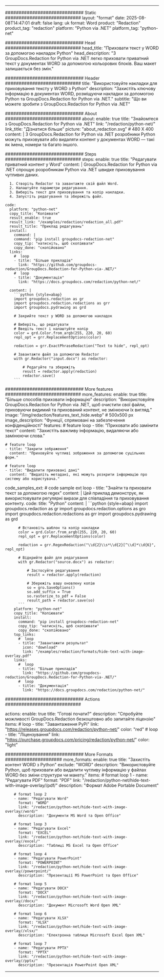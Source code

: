 
---
############################# Static ############################
layout: "format"
date:  2025-08-08T14:47:01
draft: false
lang: uk
format: Word
product: "Redaction"
product_tag: "redaction"
platform: "Python via .NET"
platform_tag: "python-net"

############################# Head ############################
head_title: "Приховати текст у WORD за допомогою накладок Python"
head_description: "З GroupDocs.Redaction for Python via .NET легко приховати приватний текст у документах WORD за допомогою кольорових блоків. Ваш макет залишається без змін."

############################# Header ############################
title: "Використовуйте накладки для приховування тексту у WORD з Python" 
description: "Захистіть ключову інформацію в документах WORD, розміщуючи накладки за допомогою Python та GroupDocs.Redaction for Python via .NET."
subtitle: "Що ви можете зробити з GroupDocs.Redaction for Python via .NET" 

############################# About ############################
about:
    enable: true
    title: "Знайомтеся з GroupDocs.Redaction for Python via .NET"
    link: "/redaction/python-net/"
    link_title: "Дізнатися більше"
    picture: "about_redaction.svg" # 480 X 400
    content: |
       З GroupDocs.Redaction for Python via .NET розробники Python можуть приховувати або видаляти контент у документах WORD — такі як імена, номери та багато іншого.

############################# Steps ############################
steps:
    enable: true
    title: "Редагувати приватний контент у Word"
    content: |
      GroupDocs.Redaction for Python via .NET спрощує розробникам Python via .NET швидке приховування чутливих даних.
      
      1. Створіть Redactor та завантажте свій файл Word.
      2. Налаштуйте параметри редагування.
      3. Виберіть текст для приховування та колір накладки.
      4. Запустіть редагування та збережіть файл.
   
    code:
      platform: "python-net"
      copy_title: "Копіювати"
      result_enable: true
      result_link: "/examples/redaction/redaction_all.pdf"
      result_title: "Приклад редагувань"
      install:
        command: |
        command: "pip install groupdocs-redaction-net"
        copy_tip: "натисніть, щоб скопіювати"
        copy_done: "скопійовано"
      links:
        #  loop
        - title: "Більше прикладів"
          link: "https://github.com/groupdocs-redaction/GroupDocs.Redaction-for-Python-via-.NET/"
        #  loop
        - title: "Документація"
          link: "https://docs.groupdocs.com/redaction/python-net/"
          
      content: |
        ```python {style=abap}
        import groupdocs.redaction as gr
        import groupdocs.redaction.redactions as grr
        import groupdocs.pydrawing as grd

        # Закрийте текст у WORD за допомогою накладок

        # Виберіть, що редагувати
        # Введіть текст і налаштуйте колір
        color = grd.Color.from_argb(255, 220, 20, 60)
        repl_opt = grr.ReplacementOptions(color)
                
        redaction = grr.ExactPhraseRedaction("Text to hide", repl_opt)

        # Завантажте файл за допомогою Redactor
        with gr.Redactor("input.docx") as redactor:

            # Редагуйте та збережіть
            result = redactor.apply(redaction)
            redactor.save()
        ```            


############################# More features ############################
more_features:
  enable: true
  title: "Більше способів приховати інформацію"
  description: "Використовуйте GroupDocs.Redaction for Python via .NET, щоб очистити свої файли, приховуючи видимий та прихований контент, не змінюючи їх вигляд."
  image: "/img/redaction/features_text_hide.webp" # 500x500 px
  image_description: "Функції, спрямовані на забезпечення конфіденційності"
  features:
    # feature loop
    - title: "Приховати або замінити текст"
      content: "Захистіть важливу інформацію, видаляючи або замінюючи слова."

    # feature loop
    - title: "Закрити зображення"
      content: "Приховуйте чутливі зображення за допомогою суцільних форм."

    # feature loop
    - title: "Видалити приховані дані"
      content: "Видаліть метадані, які можуть розкрити інформацію про систему або користувача."
      
  code_samples_ext:
    # code sample ext loop
    - title: "Знайти та приховати текст за допомогою regex"
      content: |
        Цей приклад демонструє, як використовувати регулярні вирази для співпадіння та приховування контенту.
      code:
        title: "Python"
        content: |
          ```python {style=abap}
          import groupdocs.redaction as gr
          import groupdocs.redaction.options as gro
          import groupdocs.redaction.redactions as grr
          import groupdocs.pydrawing as grd

          # Встановіть шаблон та колір накладки
          color = grd.Color.from_argb(255, 220, 20, 60)
          repl_opt = grr.ReplacementOptions(color)

          redaction = grr.RegexRedaction("\\d{2}\\s*\\d{2}[^\\d]*\\d{6}", repl_opt)

          # Відкрийте файл для редагування
          with gr.Redactor("source.docx") as redactor:

              # Застосуйте редагування
              result = redactor.apply(redaction)

              # Збережіть вашу оновлену копію
              so = gro.SaveOptions()
              so.add_suffix = True
              so.rasterize_to_pdf = False
              result_path = redactor.save(so)
          ```
        platform: "python-net"
        copy_title: "Копіювати"
        install:
          command: "pip install groupdocs-redaction-net"
          copy_tip: "натисніть, щоб скопіювати"
          copy_done: "скопійовано"
        top_links:
          #  loop
          - title: "Завантажити результат"
            icon: "download"
            link: "/examples/redaction/formats/hide-text-with-image-overlay.pdf"
        links:
          #  loop
          - title: "Більше прикладів"
            link: "https://github.com/groupdocs-redaction/GroupDocs.Redaction-for-Python-via-.NET/"
          #  loop
          - title: "Документація"
            link: "https://docs.groupdocs.com/redaction/python-net/"


############################# Actions ############################

actions:
  enable: true
  title: "Готові почати?"
  description: "Спробуйте можливості GroupDocs.Redaction безкоштовно або запитайте ліцензію"
  items:
    #  loop
    - title: "Завантаження PyPi"
      link: "https://releases.groupdocs.com/redaction/python-net/"
      color: "red"
        #  loop
    - title: "Ліцензування"
      link: "https://purchase.groupdocs.com/pricing/redaction/python-net/"
      color: "light"


############################# More Formats #####################
more_formats:
    enable: true
    title: "Захистіть контент WORD з Python"
    exclude: "WORD"
    description: "Використовуйте Python, щоб приховати або видалити чутливу інформацію у файлах WORD без зміни структури чи макету."
    items: 
        # format loop 1
        - name: "Редагувати PDF"
          format: "PDF"
          link: "/redaction/python-net/hide-text-with-image-overlay//pdf/"
          description: "Формат Adobe Portable Document"

        # format loop 2
        - name: "Редагувати Word"
          format: "WORD"
          link: "/redaction/python-net/hide-text-with-image-overlay//word/"
          description: "Документи MS Word та Open Office"
          
        # format loop 3
        - name: "Редагувати Excel"
          format: "EXCEL"
          link: "/redaction/python-net/hide-text-with-image-overlay//excel/"
          description: "Таблиці MS Excel та Open Office"

        # format loop 4
        - name: "Редагувати PowerPoint"
          format: "POWERPOINT"
          link: "/redaction/python-net/hide-text-with-image-overlay//powerpoint/"
          description: "Презентації MS PowerPoint та Open Office"

        # format loop 5
        - name: "Редагувати DOCX"
          format: "DOCX"
          link: "/redaction/python-net/hide-text-with-image-overlay//docx/"
          description: "Документ Microsoft Word Open XML"
          
        # format loop 6
        - name: "Редагувати XLSX"
          format: "XLSX"
          link: "/redaction/python-net/hide-text-with-image-overlay//xlsx/"
          description: "Електронна таблиця Microsoft Excel Open XML"
          
        # format loop 7
        - name: "Редагувати PPTX"
          format: "PPTX"
          link: "/redaction/python-net/hide-text-with-image-overlay//pptx/"
          description: "Презентація PowerPoint Open XML"


---
